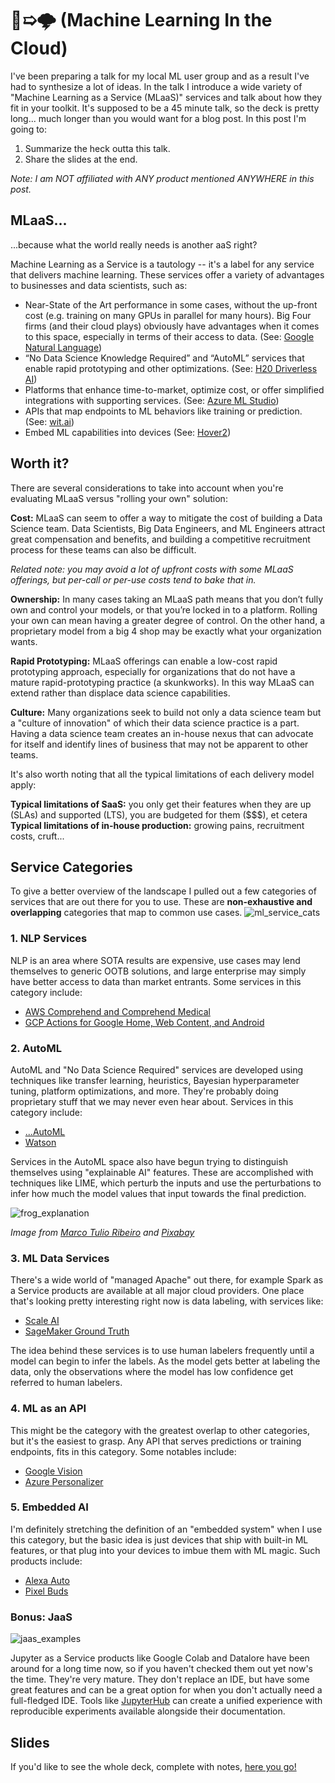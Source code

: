 # 🤖➯🌩 (Machine Learning In the Cloud)

I've been preparing a talk for my local ML user group and as a result I've had to synthesize a lot of ideas. In the talk I introduce a wide variety of "Machine Learning as a Service (MLaaS)" services and talk about how they fit in your toolkit. It's supposed to be a 45 minute talk, so the deck is pretty long... much longer than you would want for a blog post. In this post I'm going to:

1. Summarize the heck outta this talk.
2. Share the slides at the end.

_Note: I am NOT affiliated with ANY product mentioned ANYWHERE in this post._

## MLaaS...

...because what the world really needs is another aaS right?

Machine Learning as a Service is a tautology -- it's a label for any service that delivers machine learning. These services offer a variety of advantages to businesses and data scientists, such as:

* Near-State of the Art performance in some cases, without the up-front cost (e.g. training on many GPUs in parallel for many hours). Big Four firms (and their cloud plays) obviously have advantages when it comes to this space, especially in terms of their access to data. (See: [Google Natural Language]([https://cloud.google.com/natural-language/](https://cloud.google.com/natural-language/)))
* “No Data Science Knowledge Required” and “AutoML” services that enable rapid prototyping and other optimizations. (See: [H20 Driverless AI](https://www.h2o.ai/products/h2o-driverless-ai/](https://www.h2o.ai/products/h2o-driverless-ai/)))
* Platforms that enhance time-to-market, optimize cost, or offer simplified integrations with supporting services. (See: [Azure ML Studio]([https://studio.azureml.net/](https://studio.azureml.net/)))
*  APIs that map endpoints to ML behaviors like training or prediction. (See: [wit.ai](https://wit.ai))
* Embed ML capabilities into devices (See: [Hover2](https://gethover.com))

## Worth it?
There are several considerations to take into account when you're evaluating MLaaS versus "rolling your own" solution:

**Cost:** MLaaS can seem to offer a way to mitigate the cost of building a Data Science team. Data Scientists, Big Data Engineers, and ML Engineers attract great compensation and benefits, and building a competitive recruitment process for these teams can also be difficult.

_Related note: you may avoid a lot of upfront costs with some MLaaS offerings, but per-call or per-use costs tend to bake that in._

**Ownership:** In many cases taking an MLaaS path means that you don’t fully own and control your models, or that you’re locked in to a platform. Rolling your own can mean having a greater degree of control. On the other hand, a proprietary model from a big 4 shop may be exactly what your organization wants.

**Rapid Prototyping:** MLaaS offerings can enable a low-cost rapid prototyping approach, especially for organizations that do not have a mature rapid-prototyping practice (a skunkworks). In this way MLaaS can extend rather than displace data science capabilities.

**Culture:** Many organizations seek to build not only a data science team but a "culture of innovation" of which their data science practice is a part. Having a data science team creates an in-house nexus that can advocate for itself and identify lines of business that may not be apparent to other teams.

It's also worth noting that all the typical limitations of each delivery model apply:

**Typical limitations of SaaS:** you only get their features when they are up (SLAs) and supported (LTS), you are budgeted for them ($$$), et cetera
**Typical limitations of in-house production:** growing pains, recruitment costs, cruft...

## Service Categories

To give a better overview of the landscape I pulled out a few categories of services that are out there for you to use. These are **non-exhaustive and overlapping** categories that map to common use cases.
![ml_service_cats](https://serve-md.charlesdlandau.net/img/ml_service_cats.png)

### 1. NLP Services
NLP is an area where SOTA results are expensive, use cases may lend themselves to generic OOTB solutions, and large enterprise may simply have better access to data than market entrants. Some services in this category include:

* [AWS Comprehend and Comprehend Medical]([https://aws.amazon.com/comprehend/](https://aws.amazon.com/comprehend/))
* [GCP Actions for Google Home, Web Content, and Android]([https://developers.google.com/actions/](https://developers.google.com/actions/))

### 2. AutoML
AutoML and "No Data Science Required" services are developed using techniques like transfer learning, heuristics, Bayesian hyperparameter tuning, platform optimizations, and more. They're probably doing proprietary stuff that we may never even hear about. Services in this category include:

* [...AutoML]([https://cloud.google.com/automl/](https://cloud.google.com/automl/))
* [Watson]([https://www.ibm.com/watson](https://www.ibm.com/watson))

Services in the AutoML space also have begun trying to distinguish themselves using "explainable AI" features. These are accomplished with techniques like LIME, which perturb the inputs and use the perturbations to infer how much the model values that input towards the final prediction.

![frog_explanation](https://d3ansictanv2wj.cloudfront.net/figure4-99d9ea184dd35876e0dbae81f6fce038.jpg)

_Image from [Marco Tulio Ribeiro]([https://www.oreilly.com/learning/introduction-to-local-interpretable-model-agnostic-explanations-lime](https://www.oreilly.com/learning/introduction-to-local-interpretable-model-agnostic-explanations-lime)) and [Pixabay](https://pixabay.com/en/love-valentine-s-day-pose-heart-903178/)_

### 3. ML Data Services
There's a wide world of "managed Apache" out there, for example Spark as a Service products are available at all major cloud providers. One place that's looking pretty interesting right now is data labeling, with services like:

* [Scale AI]([https://scale.com/](https://scale.com/))
* [SageMaker Ground Truth]([https://aws.amazon.com/sagemaker/groundtruth/](https://aws.amazon.com/sagemaker/groundtruth/))

The idea behind these services is to use human labelers frequently until a model can begin to infer the labels. As the model gets better at labeling the data, only the observations where the model has low confidence get referred to human labelers.

### 4. ML as an API
This might be the category with the greatest overlap to other categories, but it's the easiest to grasp. Any API that serves predictions or training endpoints, fits in this category. Some notables include:

 * [Google Vision]([https://cloud.google.com/vision/](https://cloud.google.com/vision/))
 * [Azure Personalizer]([https://azure.microsoft.com/en-us/services/cognitive-services/personalizer/](https://azure.microsoft.com/en-us/services/cognitive-services/personalizer/))

### 5. Embedded AI
I'm definitely stretching the definition of an "embedded system" when I use this category, but the basic idea is just devices that ship with built-in ML features, or that plug into your devices to imbue them with ML magic. Such products include:

* [Alexa Auto]([https://www.amazon.com/alexa-auto](https://www.amazon.com/alexa-auto))
* [Pixel Buds]([https://store.google.com/product/google_pixel_buds](https://store.google.com/product/google_pixel_buds))

### Bonus: JaaS
![jaas_examples](https://serve-md.charlesdlandau.net/img/jaas_examples.png)

Jupyter as a Service products like Google Colab and Datalore have been around for a long time now, so if you haven't checked them out yet now's the time. They're very mature. They don't replace an IDE, but have some great features and can be a great option for when you don't actually need a full-fledged IDE. Tools like [JupyterHub]([https://jupyter.org/hub](https://jupyter.org/hub)) can create a unified experience with reproducible experiments available alongside their documentation.

## Slides
If you'd like to see the whole deck, complete with notes, [here you go!](https://docs.google.com/presentation/d/e/2PACX-1vSAasYe8juHia_Q1uWp_LelK0YXHwyuFhfVxZ_hEDzYIj6h2d6P8wFkLqgBIm-t_6KK6K8RgNaSwrzi/pub?start=false&loop=false&delayms=3000)